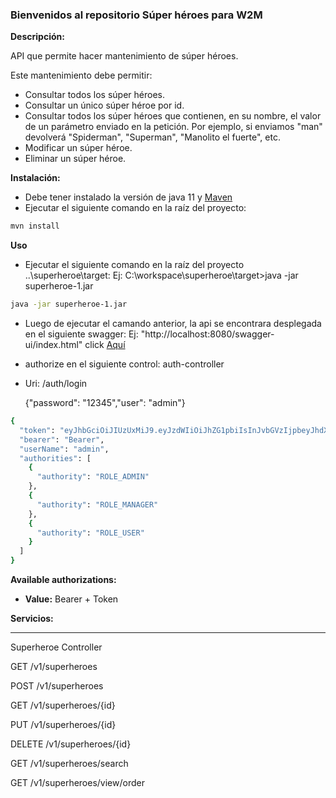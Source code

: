 ### Bienvenidos al repositorio Súper héroes para W2M
**Descripción:**

API que permite hacer mantenimiento de súper héroes.

Este mantenimiento debe permitir:
- Consultar todos los súper héroes.
- Consultar un único súper héroe por id.
- Consultar todos los súper héroes que contienen, en su nombre, el valor de un parámetro enviado en la petición. Por ejemplo, si enviamos "man" devolverá "Spiderman", "Superman", "Manolito el fuerte", etc.
- Modificar un súper héroe.
- Eliminar un súper héroe.

**Instalación:**
- Debe tener instalado la versión de java 11 y [Maven](https://maven.apache.org/ "maven")
- Ejecutar el siguiente comando en la raíz del proyecto:

```bash
mvn install
```
**Uso**
- Ejecutar el siguiente comando en la raíz del proyecto ..\superheroe\target: 
Ej: C:\workspace\superheroe\target>java -jar superheroe-1.jar

```bash
java -jar superheroe-1.jar
```
- Luego de ejecutar el camando anterior, la api se encontrara desplegada en el siguiente swagger: Ej: "http://localhost:8080/swagger-ui/index.html" click [Aquí](http://localhost:8080/swagger-ui/index.html "Aquí")

- authorize en el siguiente control: auth-controller 
- Uri: /auth​/login

	{"password": "12345","user": "admin"}
	
```bash
{
  "token": "eyJhbGciOiJIUzUxMiJ9.eyJzdWIiOiJhZG1pbiIsInJvbGVzIjpbeyJhdXRob3JpdHkiOiJST0xFX0FETUlOIn0seyJhdXRob3JpdHkiOiJST0xFX01BTkFHRVIifSx7ImF1dGhvcml0eSI6IlJPTEVfVVNFUiJ9XSwiaWF0IjoxNjMyNzE0OTg5LCJleHAiOjE2MzI3MTg1ODl9.u6UxzSYJuCI3RKaf0OtlvV-m8gx5zS7_-tdjRbdCjeMyqDKGoi0seL1YTbEy2uSJq-VVo48yA8tcl4BjVEXCNA",
  "bearer": "Bearer",
  "userName": "admin",
  "authorities": [
    {
      "authority": "ROLE_ADMIN"
    },
    {
      "authority": "ROLE_MANAGER"
    },
    {
      "authority": "ROLE_USER"
    }
  ]
}
```

**Available authorizations:**

- **Value:** Bearer + Token

**Servicios:**

------------

Superheroe Controller


GET
​/v1​/superheroes

POST
​/v1​/superheroes

GET
​/v1​/superheroes​/{id}

PUT
​/v1​/superheroes​/{id}

DELETE
​/v1​/superheroes​/{id}

GET
​/v1​/superheroes​/search

GET
​/v1​/superheroes​/view​/order




